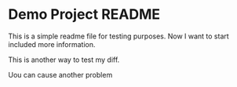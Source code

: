 # Demo Project README

This is a simple readme file for testing purposes. Now I want to start included more information.

This is another way to test my diff.

Uou can cause another problem
